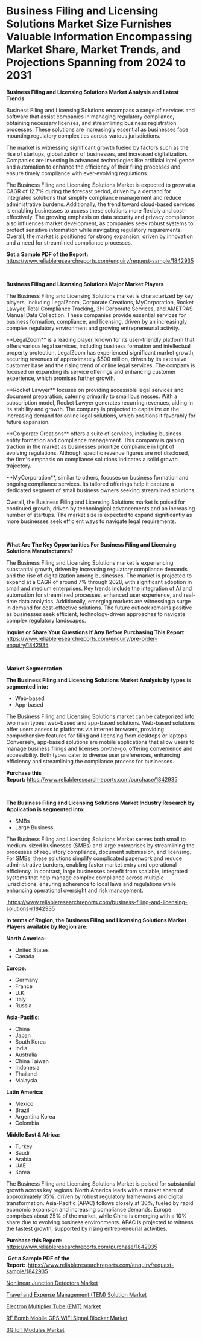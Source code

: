 <p><h1>Business Filing and Licensing Solutions Market Size Furnishes Valuable Information Encompassing Market Share, Market Trends, and Projections Spanning from 2024 to 2031</h1></p><p><strong>Business Filing and Licensing Solutions Market Analysis and Latest Trends</strong></p>
<p><p>Business Filing and Licensing Solutions encompass a range of services and software that assist companies in managing regulatory compliance, obtaining necessary licenses, and streamlining business registration processes. These solutions are increasingly essential as businesses face mounting regulatory complexities across various jurisdictions. </p><p>The market is witnessing significant growth fueled by factors such as the rise of startups, globalization of businesses, and increased digitalization. Companies are investing in advanced technologies like artificial intelligence and automation to enhance the efficiency of their filing processes and ensure timely compliance with ever-evolving regulations. </p><p>The Business Filing and Licensing Solutions Market is expected to grow at a CAGR of 12.7% during the forecast period, driven by a demand for integrated solutions that simplify compliance management and reduce administrative burdens. Additionally, the trend toward cloud-based services is enabling businesses to access these solutions more flexibly and cost-effectively. The growing emphasis on data security and privacy compliance also influences market development, as companies seek robust systems to protect sensitive information while navigating regulatory requirements. Overall, the market is positioned for strong expansion, driven by innovation and a need for streamlined compliance processes.</p></p>
<p><strong>Get a Sample PDF of the Report:&nbsp;</strong> <a href="https://www.reliableresearchreports.com/enquiry/request-sample/1842935?utm_campaign=1735&utm_medium=2&utm_source=Github&utm_content=ia&utm_term=19102024&utm_id=business-filing-and-licensing-solutions">https://www.reliableresearchreports.com/enquiry/request-sample/1842935</a></p>
<p>&nbsp;</p>
<p><strong>Business Filing and Licensing Solutions Major Market Players</strong></p>
<p><p>The Business Filing and Licensing Solutions market is characterized by key players, including LegalZoom, Corporate Creations, MyCorporation, Rocket Lawyer, Total Compliance Tracking, 3H Corporate Services, and AMETRAS Manual Data Collection. These companies provide essential services for business formation, compliance, and licensing, driven by an increasingly complex regulatory environment and growing entrepreneurial activity.</p><p>**LegalZoom** is a leading player, known for its user-friendly platform that offers various legal services, including business formation and intellectual property protection. LegalZoom has experienced significant market growth, securing revenues of approximately $500 million, driven by its extensive customer base and the rising trend of online legal services. The company is focused on expanding its service offerings and enhancing customer experience, which promises further growth.</p><p>**Rocket Lawyer** focuses on providing accessible legal services and document preparation, catering primarily to small businesses. With a subscription model, Rocket Lawyer generates recurring revenues, aiding in its stability and growth. The company is projected to capitalize on the increasing demand for online legal solutions, which positions it favorably for future expansion.</p><p>**Corporate Creations** offers a suite of services, including business entity formation and compliance management. This company is gaining traction in the market as businesses prioritize compliance in light of evolving regulations. Although specific revenue figures are not disclosed, the firm's emphasis on compliance solutions indicates a solid growth trajectory.</p><p>**MyCorporation**, similar to others, focuses on business formation and ongoing compliance services. Its tailored offerings help it capture a dedicated segment of small business owners seeking streamlined solutions.</p><p>Overall, the Business Filing and Licensing Solutions market is poised for continued growth, driven by technological advancements and an increasing number of startups. The market size is expected to expand significantly as more businesses seek efficient ways to navigate legal requirements.</p></p>
<p>&nbsp;</p>
<p><strong>What Are The Key Opportunities For Business Filing and Licensing Solutions Manufacturers?</strong></p>
<p><p>The Business Filing and Licensing Solutions market is experiencing substantial growth, driven by increasing regulatory compliance demands and the rise of digitalization among businesses. The market is projected to expand at a CAGR of around 7% through 2028, with significant adoption in small and medium enterprises. Key trends include the integration of AI and automation for streamlined processes, enhanced user experience, and real-time data analytics. Additionally, emerging markets are witnessing a surge in demand for cost-effective solutions. The future outlook remains positive as businesses seek efficient, technology-driven approaches to navigate complex regulatory landscapes.</p></p>
<p><strong>Inquire or Share Your Questions If Any Before Purchasing This Report:</strong> <a href="https://www.reliableresearchreports.com/enquiry/pre-order-enquiry/1842935?utm_campaign=1735&utm_medium=2&utm_source=Github&utm_content=ia&utm_term=19102024&utm_id=business-filing-and-licensing-solutions">https://www.reliableresearchreports.com/enquiry/pre-order-enquiry/1842935</a></p>
<p>&nbsp;</p>
<p><strong>Market Segmentation</strong></p>
<p><strong>The Business Filing and Licensing Solutions Market Analysis by types is segmented into:</strong></p>
<p><ul><li>Web-based</li><li>App-based</li></ul></p>
<p><p>The Business Filing and Licensing Solutions market can be categorized into two main types: web-based and app-based solutions. Web-based solutions offer users access to platforms via internet browsers, providing comprehensive features for filing and licensing from desktops or laptops. Conversely, app-based solutions are mobile applications that allow users to manage business filings and licenses on-the-go, offering convenience and accessibility. Both types cater to diverse user preferences, enhancing efficiency and streamlining the compliance process for businesses.</p></p>
<p><strong>Purchase this Report:&nbsp;</strong><a href="https://www.reliableresearchreports.com/purchase/1842935?utm_campaign=1735&utm_medium=2&utm_source=Github&utm_content=ia&utm_term=19102024&utm_id=business-filing-and-licensing-solutions">https://www.reliableresearchreports.com/purchase/1842935</a></p>
<p>&nbsp;</p>
<p><strong>The Business Filing and Licensing Solutions Market Industry Research by Application is segmented into:</strong></p>
<p><ul><li>SMBs</li><li>Large Business</li></ul></p>
<p><p>The Business Filing and Licensing Solutions Market serves both small to medium-sized businesses (SMBs) and large enterprises by streamlining the processes of regulatory compliance, document submission, and licensing. For SMBs, these solutions simplify complicated paperwork and reduce administrative burdens, enabling faster market entry and operational efficiency. In contrast, large businesses benefit from scalable, integrated systems that help manage complex compliance across multiple jurisdictions, ensuring adherence to local laws and regulations while enhancing operational oversight and risk management.</p></p>
<p><a href="https://www.reliableresearchreports.com/business-filing-and-licensing-solutions-r1842935?utm_campaign=1735&utm_medium=2&utm_source=Github&utm_content=ia&utm_term=19102024&utm_id=business-filing-and-licensing-solutions">&nbsp;https://www.reliableresearchreports.com/business-filing-and-licensing-solutions-r1842935</a></p>
<p><strong>In terms of Region, the Business Filing and Licensing Solutions Market Players available by Region are:</strong></p>
<p>
    <p> <strong> North America: </strong>
        <ul>
            <li>United States</li>
            <li>Canada</li>
        </ul>
        </p> 
    <p> <strong> Europe: </strong>
        <ul>
            <li>Germany</li>
            <li>France</li>
            <li>U.K.</li>
            <li>Italy</li>
            <li>Russia</li>
        </ul>
        </p> 
    <p> <strong> Asia-Pacific: </strong>
        <ul>
            <li>China</li>
            <li>Japan</li>
            <li>South Korea</li>
            <li>India</li>
            <li>Australia</li>
            <li>China Taiwan</li>
            <li>Indonesia</li>
            <li>Thailand</li>
            <li>Malaysia</li>
        </ul>
        </p> 
    <p> <strong> Latin America: </strong>
        <ul>
            <li>Mexico</li>
            <li>Brazil</li>
            <li>Argentina Korea</li>
            <li>Colombia</li>
        </ul>
        </p> 
    <p> <strong> Middle East & Africa: </strong>
        <ul>
            <li>Turkey</li>
            <li>Saudi</li>
            <li>Arabia</li>
            <li>UAE</li>
            <li>Korea</li>
        </ul>
    </p>
    </p>
<p><p>The Business Filing and Licensing Solutions Market is poised for substantial growth across key regions. North America leads with a market share of approximately 35%, driven by robust regulatory frameworks and digital transformation. Asia-Pacific (APAC) follows closely at 30%, fueled by rapid economic expansion and increasing compliance demands. Europe comprises about 25% of the market, while China is emerging with a 10% share due to evolving business environments. APAC is projected to witness the fastest growth, supported by rising entrepreneurial activities.</p></p>
<p><strong>Purchase this Report: </strong><a href="https://www.reliableresearchreports.com/purchase/1842935?utm_campaign=1735&utm_medium=2&utm_source=Github&utm_content=ia&utm_term=19102024&utm_id=business-filing-and-licensing-solutions">https://www.reliableresearchreports.com/purchase/1842935</a></p>
<p>&nbsp;<strong>Get a Sample PDF of the Report:&nbsp;&nbsp;</strong><a href="https://www.reliableresearchreports.com/enquiry/request-sample/1842935?utm_campaign=1735&utm_medium=2&utm_source=Github&utm_content=ia&utm_term=19102024&utm_id=business-filing-and-licensing-solutions">https://www.reliableresearchreports.com/enquiry/request-sample/1842935</a></p>
<p><strong></strong></p>
<p><p><a href="https://www.linkedin.com/pulse/market-forecasting-change-global-nonlinear-junction-detectors-vxttf?utm_campaign=1735&utm_medium=2&utm_source=Github&utm_content=ia&utm_term=19102024&utm_id=business-filing-and-licensing-solutions">Nonlinear Junction Detectors Market</a></p><p><a href="https://github.com/lawriesievelwij/Market-Research-Report-List-1/blob/main/travel-and-expense-management-tem-solution-market.md?utm_campaign=1735&utm_medium=2&utm_source=Github&utm_content=ia&utm_term=19102024&utm_id=business-filing-and-licensing-solutions">Travel and Expense Management (TEM) Solution Market</a></p><p><a href="https://www.linkedin.com/pulse/navigating-global-electron-multiplier-tube-emt-market-landscape-hirnf?utm_campaign=1735&utm_medium=2&utm_source=Github&utm_content=ia&utm_term=19102024&utm_id=business-filing-and-licensing-solutions">Electron Multiplier Tube (EMT) Market</a></p><p><a href="https://www.linkedin.com/pulse/exploring-rf-bomb-mobile-gps-wifi-signal-blocker-market-dynamics-enzbf?utm_campaign=1735&utm_medium=2&utm_source=Github&utm_content=ia&utm_term=19102024&utm_id=business-filing-and-licensing-solutions">RF Bomb Mobile GPS WiFi Signal Blocker Market</a></p><p><a href="https://www.linkedin.com/pulse/3g-iot-modules-market-global-insights-regional-analysis-2024-tkwaf?utm_campaign=1735&utm_medium=2&utm_source=Github&utm_content=ia&utm_term=19102024&utm_id=business-filing-and-licensing-solutions">3G IoT Modules Market</a></p></p>